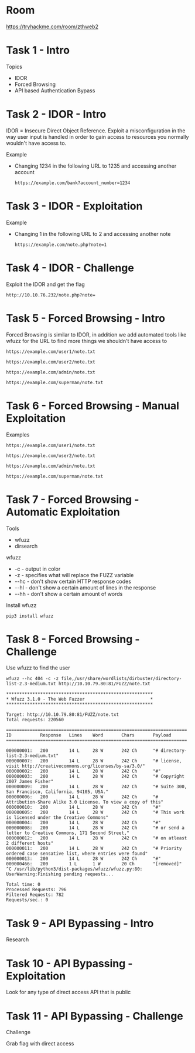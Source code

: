 # Room
https://tryhackme.com/room/zthweb2

# Task 1 - Intro
Topics
* IDOR
* Forced Browsing
* API based Authentication Bypass

# Task 2 - IDOR - Intro
IDOR = Insecure Direct Object Reference.  Exploit a misconfiguration in the way user input is handled in order to gain access to resources you normally wouldn't have access to.

Example
* Changing 1234 in the following URL to 1235 and accessing another account
    ```
    https://example.com/bank?account_number=1234
    ```

# Task 3 - IDOR - Exploitation
Example
* Changing 1 in the following URL to 2 and accessing another note
    ```
    https://example.com/note.php?note=1
    ```

# Task 4 - IDOR - Challenge
Exploit the IDOR and get the flag
```
http://10.10.76.232/note.php?note=
```

# Task 5 - Forced Browsing - Intro
Forced Browsing is similar to IDOR, in addition we add automated tools like wfuzz for the URL to find more things we shouldn't have access to
```
https://example.com/user1/note.txt

https://example.com/user2/note.txt

https://example.com/admin/note.txt

https://example.com/superman/note.txt
```

# Task 6 - Forced Browsing - Manual Exploitation
Examples
```
https://example.com/user1/note.txt

https://example.com/user2/note.txt

https://example.com/admin/note.txt

https://example.com/superman/note.txt
```

# Task 7 - Forced Browsing - Automatic Exploitation
Tools
* wfuzz
* dirsearch

wfuzz
* -c - output in color
* -z - specifies what will replace the FUZZ variable
* --hc - don't show certain HTTP response codes
* --hl - don't show a certain amount of lines in the response
* --hh - don't show a certain amount of words

Install wfuzz
```
pip3 install wfuzz
```

# Task 8 - Forced Browsing - Challenge
Use wfuzz to find the user
```
wfuzz --hc 404 -c -z file,/usr/share/wordlists/dirbuster/directory-list-2.3-medium.txt http://10.10.79.80:81/FUZZ/note.txt
 
********************************************************
* Wfuzz 3.1.0 - The Web Fuzzer                         *
********************************************************

Target: http://10.10.79.80:81/FUZZ/note.txt
Total requests: 220560

=====================================================================
ID           Response   Lines    Word       Chars       Payload                                                                            
=====================================================================

000000001:   200        14 L     28 W       242 Ch      "# directory-list-2.3-medium.txt"                                                  
000000007:   200        14 L     28 W       242 Ch      "# license, visit http://creativecommons.org/licenses/by-sa/3.0/"                  
000000002:   200        14 L     28 W       242 Ch      "#"                                                                                
000000003:   200        14 L     28 W       242 Ch      "# Copyright 2007 James Fisher"                                                    
000000009:   200        14 L     28 W       242 Ch      "# Suite 300, San Francisco, California, 94105, USA."                              
000000006:   200        14 L     28 W       242 Ch      "# Attribution-Share Alike 3.0 License. To view a copy of this"                    
000000010:   200        14 L     28 W       242 Ch      "#"                                                                                
000000005:   200        14 L     28 W       242 Ch      "# This work is licensed under the Creative Commons"                               
000000004:   200        14 L     28 W       242 Ch      "#"                                                                                
000000008:   200        14 L     28 W       242 Ch      "# or send a letter to Creative Commons, 171 Second Street,"                       
000000012:   200        14 L     28 W       242 Ch      "# on atleast 2 different hosts"                                                   
000000011:   200        14 L     28 W       242 Ch      "# Priority ordered case sensative list, where entries were found"                 
000000013:   200        14 L     28 W       242 Ch      "#"                                                                                
000000466:   200        1 L      1 W        20 Ch       "[removed]"                                                                         
^C /usr/lib/python3/dist-packages/wfuzz/wfuzz.py:80: UserWarning:Finishing pending requests...

Total time: 0
Processed Requests: 796
Filtered Requests: 782
Requests/sec.: 0
```

# Task 9 - API Bypassing - Intro
Research

# Task 10 - API Bypassing - Exploitation
Look for any type of direct access API that is public

# Task 11 - API Bypassing - Challenge
Challenge

Grab flag with direct access